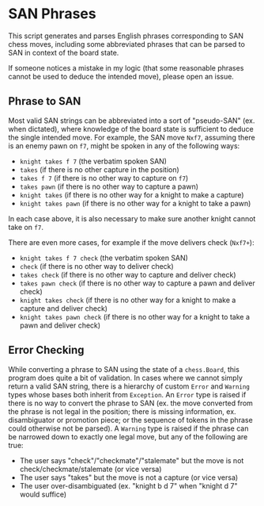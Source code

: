 # SAN Phrases
This script generates and parses English phrases corresponding to SAN chess moves, including some abbreviated phrases that can be parsed to SAN
in context of the board state.

If someone notices a mistake in my logic (that some reasonable phrases cannot be used to deduce the intended move), please open an issue.

## Phrase to SAN
Most valid SAN strings can be abbreviated into a sort of "pseudo-SAN" (ex. when dictated), where knowledge of the board state is sufficient to
deduce the single intended move. For example, the SAN move `Nxf7`, assuming there is an enemy pawn on `f7`, might be spoken in any of the 
following ways:
- `knight takes f 7` (the verbatim spoken SAN)
- `takes` (if there is no other capture in the position)
- `takes f 7` (if there is no other way to capture on `f7`)
- `takes pawn` (if there is no other way to capture a pawn)
- `knight takes` (if there is no other way for a knight to make a capture)
- `knight takes pawn` (if there is no other way for a knight to take a pawn)

In each case above, it is also necessary to make sure another knight cannot take on `f7`.

There are even more cases, for example if the move delivers check (`Nxf7+`):
- `knight takes f 7 check` (the verbatim spoken SAN)
- `check` (if there is no other way to deliver check)
- `takes check` (if there is no other way to capture and deliver check)
- `takes pawn check` (if there is no other way to capture a pawn and deliver check)
- `knight takes check` (if there is no other way for a knight to make a capture and deliver check)
- `knight takes pawn check` (if there is no other way for a knight to take a pawn and deliver check)

## Error Checking
While converting a phrase to SAN using the state of a `chess.Board`, this program does quite a bit of validation. In cases where we cannot simply return
a valid SAN string, there is a hierarchy of custom `Error` and `Warning` types whose bases both inherit from `Exception`. An `Error` type is raised if there is 
no way to convert the phrase to SAN (ex. the move converted from the phrase is not legal in the position; there is missing information, ex. disambiguator or 
promotion piece; or the sequence of tokens in the phrase could otherwise not be parsed). A `Warning` type is raised if the phrase can be narrowed down to 
exactly one legal move, but any of the following are true:
- The user says "check"/"checkmate"/"stalemate" but the move is not check/checkmate/stalemate (or vice versa)
- The user says "takes" but the move is not a capture (or vice versa)
- The user over-disambiguated (ex. "knight b d 7" when "knight d 7" would suffice)
